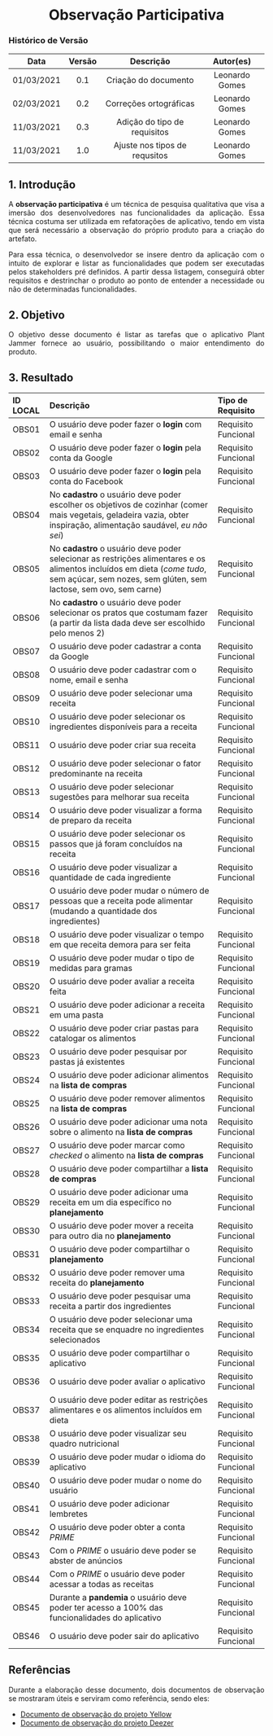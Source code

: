 # <center> Observação Participativa

### Histórico de Versão
|    Data    | Versão | Descrição            | Autor(es)       |
| :--------: | :----: | :------------------: | :-------------: |
| 01/03/2021 |  0.1   | Criação do documento | Leonardo Gomes |
| 02/03/2021 |  0.2   | Correções ortográficas | Leonardo Gomes |
| 11/03/2021 |  0.3   | Adição do tipo de requisitos | Leonardo Gomes |
| 11/03/2021 |  1.0   | Ajuste nos tipos de requsitos | Leonardo Gomes |

<div align="justify">

## 1. Introdução

A **observação participativa** é um técnica de pesquisa qualitativa que visa a imersão dos desenvolvedores nas funcionalidades da aplicação. Essa técnica costuma ser utilizada em refatorações de aplicativo, tendo em vista que será necessário a observação do próprio produto para a criação do artefato.

Para essa técnica, o desenvolvedor se insere dentro da aplicação com o intuito de explorar e listar as funcionalidades que podem ser executadas pelos stakeholders pré definidos. A partir dessa listagem, conseguirá obter requisitos e destrinchar o produto ao ponto de entender a necessidade ou não de determinadas funcionalidades.

## 2. Objetivo

O objetivo desse documento é listar as tarefas que o aplicativo Plant Jammer fornece ao usuário, possibilitando o maior entendimento do produto.

## 3. Resultado

| ID LOCAL | Descrição | Tipo de Requisito |
| :- | :- | :- |
| OBS01 | O usuário deve poder fazer o **login** com email e senha | Requisito Funcional |
| OBS02 | O usuário deve poder fazer o **login** pela conta da Google | Requisito Funcional |
| OBS03 | O usuário deve poder fazer o **login** pela conta do Facebook | Requisito Funcional |
| OBS04 | No **cadastro** o usuário deve poder escolher os objetivos de cozinhar (comer mais vegetais, geladeira vazia, obter inspiração, alimentação saudável, *eu não sei*) | Requisito Funcional |
| OBS05 | No **cadastro** o usuário deve poder selecionar as restrições alimentares e os alimentos incluídos em dieta (*come tudo*, sem açúcar, sem nozes, sem glúten, sem lactose, sem ovo, sem carne) | Requisito Funcional |
| OBS06 | No **cadastro** o usuário deve poder selecionar os pratos que costumam fazer (a partir da lista dada deve ser escolhido pelo menos 2) | Requisito Funcional |
| OBS07 | O usuário deve poder cadastrar a conta da Google | Requisito Funcional |
| OBS08 | O usuário deve poder cadastrar com o nome, email e senha | Requisito Funcional |
| OBS09 | O usuário deve poder selecionar uma receita | Requisito Funcional |
| OBS10 | O usuário deve poder selecionar os ingredientes disponíveis para a receita | Requisito Funcional |
| OBS11 | O usuário deve poder criar sua receita | Requisito Funcional |
| OBS12 | O usuário deve poder selecionar o fator predominante na receita | Requisito Funcional |
| OBS13 | O usuário deve poder selecionar sugestões para melhorar sua receita | Requisito Funcional |
| OBS14 | O usuário deve poder visualizar a forma de preparo da receita | Requisito Funcional |
| OBS15 | O usuário deve poder selecionar os passos que já foram concluídos na receita | Requisito Funcional |
| OBS16 | O usuário deve poder visualizar a quantidade de cada ingrediente | Requisito Funcional |
| OBS17 | O usuário deve poder mudar o número de pessoas que a receita pode alimentar (mudando a quantidade dos ingredientes) | Requisito Funcional |
| OBS18 | O usuário deve poder visualizar o tempo em que receita demora para ser feita | Requisito Funcional |
| OBS19 | O usuário deve poder mudar o tipo de medidas para gramas | Requisito Funcional |
| OBS20 | O usuário deve poder avaliar a receita feita | Requisito Funcional |
| OBS21 | O usuário deve poder adicionar a receita em uma pasta | Requisito Funcional |
| OBS22 | O usuário deve poder criar pastas para catalogar os alimentos | Requisito Funcional |
| OBS23 | O usuário deve poder pesquisar por pastas já existentes | Requisito Funcional |
| OBS24 | O usuário deve poder adicionar alimentos na **lista de compras** | Requisito Funcional |
| OBS25 | O usuário deve poder remover alimentos na **lista de compras** | Requisito Funcional |
| OBS26 | O usuário deve poder adicionar uma nota sobre o alimento na **lista de compras** | Requisito Funcional |
| OBS27 | O usuário deve poder marcar como *checked* o alimento na **lista de compras** | Requisito Funcional |
| OBS28 | O usuário deve poder compartilhar a **lista de compras** | Requisito Funcional |
| OBS29 | O usuário deve poder adicionar uma receita em um dia específico no **planejamento** | Requisito Funcional |
| OBS30 | O usuário deve poder mover a receita para outro dia no **planejamento** | Requisito Funcional |
| OBS31 | O usuário deve poder compartilhar o **planejamento** | Requisito Funcional |
| OBS32 | O usuário deve poder remover uma receita do **planejamento** | Requisito Funcional |
| OBS33 | O usuário deve poder pesquisar uma receita a partir dos ingredientes | Requisito Funcional |
| OBS34 | O usuário deve poder selecionar uma receita que se enquadre no ingredientes selecionados | Requisito Funcional |
| OBS35 | O usuário deve poder compartilhar o aplicativo | Requisito Funcional |
| OBS36 | O usuário deve poder avaliar o aplicativo | Requisito Funcional |
| OBS37 | O usuário deve poder editar as restrições alimentares e os alimentos incluídos em dieta | Requisito Funcional |
| OBS38 | O usuário deve poder visualizar seu quadro nutricional | Requisito Funcional |
| OBS39 | O usuário deve poder mudar o idioma do aplicativo | Requisito Funcional |
| OBS40 | O usuário deve poder mudar o nome do usuário | Requisito Funcional |
| OBS41 | O usuário deve poder adicionar lembretes | Requisito Funcional |
| OBS42 | O usuário deve poder obter a conta *PRIME* | Requisito Funcional |
| OBS43 | Com o *PRIME* o usuário deve poder se abster de anúncios | Requisito Funcional |
| OBS44 | Com o *PRIME* o usuário deve poder acessar a todas as receitas | Requisito Funcional |
| OBS45 | Durante a **pandemia** o usuário deve poder ter acesso a 100% das funcionalidades do aplicativo | Requisito Funcional |
| OBS46 | O usuário deve poder sair do aplicativo | Requisito Funcional |

## Referências

Durante a elaboração desse documento, dois documentos de observação se mostraram úteis e serviram como referência, sendo eles:

- [Documento de observação do projeto Yellow](https://yellow.netlify.app/elicitacao/requisitos/observacao/)
- [Documento de observação do projeto Deezer](https://requisitos-de-software.github.io/2019.2-Deezer/elicitacao/obs_part/)

</div>

